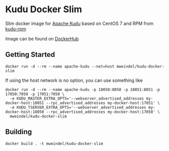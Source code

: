 # Kudu Docker Slim
Slim docker image for [Apache Kudu](https://github.com/apache/kudu) based on CentOS 7
and RPM from [kudu-rpm](https://github.com/MartinWeindel/kudu-rpm)

Image can be found on [DockerHub](https://hub.docker.com/r/mweindel/kudu-docker-slim/)

## Getting Started

```
docker run -d --rm --name apache-kudu --net=host mweindel/kudu-docker-slim
```

If using the host network is no option, you can use something like
```
docker run -d --rm --name apache-kudu -p 18050:8050 -p 18051:8051 -p 17050:7050 -p 17051:7050 \
  -e KUDU_MASTER_EXTRA_OPTS='--webserver_advertised_addresses my-docker-host:18051 --rpc_advertised_addresses my-docker-host:17051' \
  -e KUDU_TSERVER_EXTRA_OPTS='--webserver_advertised_addresses my-docker-host:18050 --rpc_advertised_addresses my-docker-host:17050' \
  mweindel/kudu-docker-slim
```

## Building

```
docker build . -t mweindel/kudu-docker-slim
```


